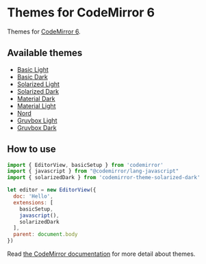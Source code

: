 Themes for CodeMirror 6
===========================

[//]: # "[ [**DEMO**](https://fsegurai.github.io/@codemirror/theme) ]"


Themes for [CodeMirror 6](https://codemirror.net/).

## Available themes

- [Basic Light](./packages/basic-light)
- [Basic Dark](./packages/basic-dark)
- [Solarized Light](./packages/solarized-light)
- [Solarized Dark](./packages/solarized-dark)
- [Material Dark](./packages/material-dark)
- [Material Light](./packages/material-light)
- [Nord](./packages/nord)
- [Gruvbox Light](./packages/gruvbox-light)
- [Gruvbox Dark](./packages/gruvbox-dark)

## How to use

```js
import { EditorView, basicSetup } from 'codemirror'
import { javascript } from "@codemirror/lang-javascript"
import { solarizedDark } from 'codemirror-theme-solarized-dark'

let editor = new EditorView({
  doc: 'Hello',
  extensions: [
    basicSetup,
    javascript(),
    solarizedDark
  ],
  parent: document.body
})
```

Read [the CodeMirror documentation](https://codemirror.net/6/examples/styling/) for more detail about themes.

